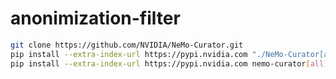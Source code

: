 # anonimization-filter

```bash
git clone https://github.com/NVIDIA/NeMo-Curator.git
pip install --extra-index-url https://pypi.nvidia.com "./NeMo-Curator[all]"
pip install --extra-index-url https://pypi.nvidia.com nemo-curator[all]  
```
